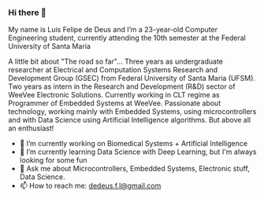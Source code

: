 ### Hi there 👋

My name is Luis Felipe de Deus and I’m a 23-year-old Computer Engineering student, currently attending the 10th semester at the Federal University of Santa Maria

A little bit about "The road so far"...
Three years as undergraduate researcher at Electrical and Computation Systems Research and Development Group (GSEC) from Federal University of Santa Maria (UFSM). Two years as intern in the Research and Development (R&D) sector of WeeVee Electronic Solutions. Currently working in CLT regime as Programmer of Embedded Systems at WeeVee. Passionate about technology, working mainly with Embedded Systems, using microcontrollers and with Data Science using Artificial Intelligence algorithms. But above all an enthusiast! 

- 🔭 I’m currently working on Biomedical Systems + Artificial Intelligence
- 🌱 I’m currently learning Data Science with Deep Learning, but I'm always looking for some fun 
- 💬 Ask me about Microcontrollers, Embedded Systems, Electronic stuff, Data Science.
- 📫 How to reach me: dedeus.f.l@gmail.com
